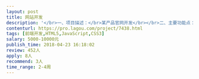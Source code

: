 ```yaml
---                
layout: post       
title: 网站开发           
description: '</br>一、项目描述：</br>某产品官网开发</br></br>二、主要功能点：</br>1. 网站为响应式，需要适配各种终端；</br>2. 后台可进行Banner设置与维护</br>3. 后台具有产品（图文）上传功能</br></br>三、人员要求：</br>1、有类似网页的开发经验；</br>2、良好的沟通能力和契约精神。</br>'     
contenturl: https://pro.lagou.com/project/7438.html      
tags: [前端开发,HTML5,JavaScript,CSS3]            
salary: 5000-10000元          
publish_time: 2018-04-23 16:18:02         
review: 452人                   
apply: 8人                   
recommend: 3人                   
time_range: 2-4周              
---                 
```

